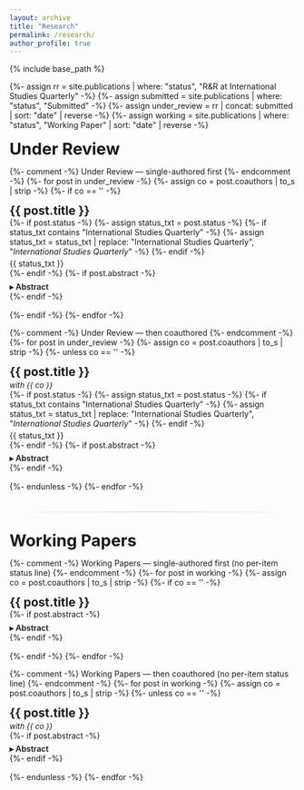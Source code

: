 ```yaml
---
layout: archive
title: "Research"
permalink: /research/
author_profile: true
---
```


{% include base_path %}

<!-- hide the built-in page title and style the divider + abstract toggle -->
<style>
  .page__title{display:none}
  .section-split{
    border:0; height:1px; margin:2.25rem 0 2rem;
    background:linear-gradient(90deg,transparent 0,#e3e3e3 18%,#cfcfcf 50%,#e3e3e3 82%,transparent 100%);
  }
  details.abstract { margin:.4rem 0 0; }
  details.abstract > summary{
    cursor:pointer; user-select:none; font-weight:600; outline:none;
  }
  /* optional: subtle caret style (supported in modern browsers) */
  details.abstract > summary::marker { content:"▸ "; }
  details.abstract[open] > summary::marker { content:"▾ "; }
  .archive__item-excerpt { margin:.4rem 0 0; font-size:.9em; }
</style>

{%- assign rr = site.publications | where: "status", "R&R at International Studies Quarterly" -%}
{%- assign submitted = site.publications | where: "status", "Submitted" -%}
{%- assign under_review = rr | concat: submitted | sort: "date" | reverse -%}
{%- assign working = site.publications | where: "status", "Working Paper" | sort: "date" | reverse -%}

<h1 style="margin:1rem 0 .5rem; font-size:1.8rem;">Under Review</h1>

{%- comment -%} Under Review — single-authored first {%- endcomment -%}
{%- for post in under_review -%}
  {%- assign co = post.coauthors | to_s | strip -%}
  {%- if co == '' -%}
<article class="archive__item" style="margin:0 0 1rem 0;">
  <h2 class="archive__item-title no_toc" style="margin:0;">{{ post.title }}</h2>
  {%- if post.status -%}
    {%- assign status_txt = post.status -%}
    {%- if status_txt contains "International Studies Quarterly" -%}
      {%- assign status_txt = status_txt | replace: "International Studies Quarterly", "<em>International Studies Quarterly</em>" -%}
    {%- endif -%}
    <p style="margin:.25rem 0 0;">{{ status_txt }}</p>
  {%- endif -%}
  {%- if post.abstract -%}
    <details class="abstract">
      <summary>Abstract</summary>
      <div class="archive__item-excerpt">{{ post.abstract }}</div>
    </details>
  {%- endif -%}
</article>
  {%- endif -%}
{%- endfor -%}

{%- comment -%} Under Review — then coauthored {%- endcomment -%}
{%- for post in under_review -%}
  {%- assign co = post.coauthors | to_s | strip -%}
  {%- unless co == '' -%}
<article class="archive__item" style="margin:0 0 1rem 0;">
  <h2 class="archive__item-title no_toc" style="margin:0;">{{ post.title }}</h2>
  <p style="margin:.2rem 0 0; font-style:italic; font-size:.95em;">with <em>{{ co }}</em></p>
  {%- if post.status -%}
    {%- assign status_txt = post.status -%}
    {%- if status_txt contains "International Studies Quarterly" -%}
      {%- assign status_txt = status_txt | replace: "International Studies Quarterly", "<em>International Studies Quarterly</em>" -%}
    {%- endif -%}
    <p style="margin:.25rem 0 0;">{{ status_txt }}</p>
  {%- endif -%}
  {%- if post.abstract -%}
    <details class="abstract">
      <summary>Abstract</summary>
      <div class="archive__item-excerpt">{{ post.abstract }}</div>
    </details>
  {%- endif -%}
</article>
  {%- endunless -%}
{%- endfor -%}

<hr class="section-split" />

<h1 style="margin:0 0 .5rem; font-size:1.8rem;">Working Papers</h1>

{%- comment -%} Working Papers — single-authored first (no per-item status line) {%- endcomment -%}
{%- for post in working -%}
  {%- assign co = post.coauthors | to_s | strip -%}
  {%- if co == '' -%}
<article class="archive__item" style="margin:0 0 1rem 0;">
  <h2 class="archive__item-title no_toc" style="margin:0;">{{ post.title }}</h2>
  {%- if post.abstract -%}
    <details class="abstract">
      <summary>Abstract</summary>
      <div class="archive__item-excerpt">{{ post.abstract }}</div>
    </details>
  {%- endif -%}
</article>
  {%- endif -%}
{%- endfor -%}

{%- comment -%} Working Papers — then coauthored (no per-item status line) {%- endcomment -%}
{%- for post in working -%}
  {%- assign co = post.coauthors | to_s | strip -%}
  {%- unless co == '' -%}
<article class="archive__item" style="margin:0 0 1rem 0;">
  <h2 class="archive__item-title no_toc" style="margin:0;">{{ post.title }}</h2>
  <p style="margin:.2rem 0 0; font-style:italic; font-size:.95em;">with <em>{{ co }}</em></p>
  {%- if post.abstract -%}
    <details class="abstract">
      <summary>Abstract</summary>
      <div class="archive__item-excerpt">{{ post.abstract }}</div>
    </details>
  {%- endif -%}
</article>
  {%- endunless -%}
{%- endfor -%}
